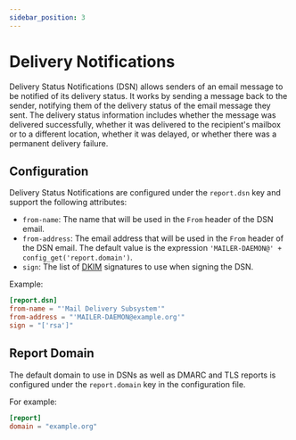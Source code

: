 ```yaml
---
sidebar_position: 3
---
```


# Delivery Notifications

Delivery Status Notifications (DSN) allows senders of an email message to be notified of its delivery status. It works by sending a message back to the sender, notifying them of the delivery status of the email message they sent. The delivery status information includes whether the message was delivered successfully, whether it was delivered to the recipient's mailbox or to a different location, whether it was delayed, or whether there was a permanent delivery failure. 

## Configuration

Delivery Status Notifications are configured under the `report.dsn` key and support the following attributes:

- `from-name`: The name that will be used in the `From` header of the DSN email.
- `from-address`: The email address that will be used in the `From` header of the DSN email. The default value is the expression `'MAILER-DAEMON@' + config_get('report.domain')`.
- `sign`: The list of [DKIM](/docs/mta/authentication/dkim/overview) signatures to use when signing the DSN.

Example:

```toml
[report.dsn]
from-name = "'Mail Delivery Subsystem'"
from-address = "'MAILER-DAEMON@example.org'"
sign = "['rsa']"
```

## Report Domain

The default domain to use in DSNs as well as DMARC and TLS reports is configured under the `report.domain` key in the configuration file.

For example:

```toml
[report]
domain = "example.org"
```
